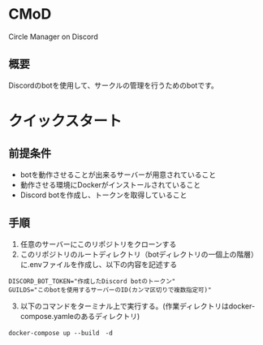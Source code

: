 # CMoD
Circle Manager on Discord

## 概要
Discordのbotを使用して、サークルの管理を行うためのbotです。

# クイックスタート

## 前提条件
- botを動作させることが出来るサーバーが用意されていること
- 動作させる環境にDockerがインストールされていること
- Discord botを作成し、トークンを取得していること

## 手順
1. 任意のサーバーにこのリポジトリをクローンする
2. このリポジトリのルートディレクトリ（botディレクトリの一個上の階層）に.envファイルを作成し、以下の内容を記述する
```
DISCORD_BOT_TOKEN="作成したDiscord botのトークン" 
GUILDS="このbotを使用するサーバーのID(カンマ区切りで複数指定可)" 
```
3. 以下のコマンドをターミナル上で実行する。(作業ディレクトリはdocker-compose.yamleのあるディレクトリ)
```
docker-compose up --build　-d
```
